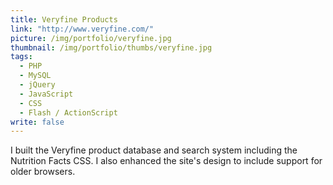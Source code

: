 ```yaml
---
title: Veryfine Products
link: "http://www.veryfine.com/"
picture: /img/portfolio/veryfine.jpg
thumbnail: /img/portfolio/thumbs/veryfine.jpg
tags: 
  - PHP
  - MySQL
  - jQuery
  - JavaScript
  - CSS
  - Flash / ActionScript
write: false
---
```


I built the Veryfine product database and search system including the Nutrition Facts CSS. I also enhanced the site's design to include support for older browsers.